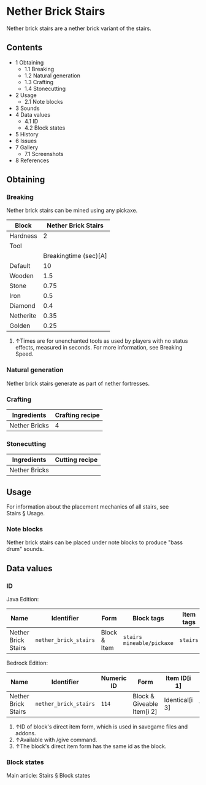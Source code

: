 # Nether Brick Stairs
Nether brick stairs are a nether brick variant of the stairs.

## Contents
- 1 Obtaining
	- 1.1 Breaking
	- 1.2 Natural generation
	- 1.3 Crafting
	- 1.4 Stonecutting
- 2 Usage
	- 2.1 Note blocks
- 3 Sounds
- 4 Data values
	- 4.1 ID
	- 4.2 Block states
- 5 History
- 6 Issues
- 7 Gallery
	- 7.1 Screenshots
- 8 References

## Obtaining
### Breaking
Nether brick stairs can be mined using any pickaxe.

| Block     | Nether Brick Stairs   |
|-----------|-----------------------|
| Hardness  | 2                     |
| Tool      |                       |
|           | Breakingtime (sec)[A] |
| Default   | 10                    |
| Wooden    | 1.5                   |
| Stone     | 0.75                  |
| Iron      | 0.5                   |
| Diamond   | 0.4                   |
| Netherite | 0.35                  |
| Golden    | 0.25                  |

1. ↑Times are for unenchanted tools as used by players with no status effects, measured in seconds. For more information, see Breaking Speed.

### Natural generation
Nether brick stairs generate as part of nether fortresses.

### Crafting
| Ingredients   | Crafting recipe |
|---------------|-----------------|
| Nether Bricks | 4               |

### Stonecutting
| Ingredients   | Cutting recipe |
|---------------|----------------|
| Nether Bricks |                |

## Usage
For information about the placement mechanics of all stairs, see Stairs § Usage.

### Note blocks
Nether brick stairs can be placed under note blocks to produce "bass drum" sounds.

## Data values
### ID
Java Edition:

| Name                | Identifier            | Form         | Block tags                      | Item tags | Translation key                       |
|---------------------|-----------------------|--------------|---------------------------------|-----------|---------------------------------------|
| Nether Brick Stairs | `nether_brick_stairs` | Block & Item | `stairs`<br/>`mineable/pickaxe` | `stairs`  | `block.minecraft.nether_brick_stairs` |

Bedrock Edition:

| Name                | Identifier            | Numeric ID | Form                       | Item ID[i 1]   | Translation key                 |
|---------------------|-----------------------|------------|----------------------------|----------------|---------------------------------|
| Nether Brick Stairs | `nether_brick_stairs` | `114`      | Block & Giveable Item[i 2] | Identical[i 3] | `tile.nether_brick_stairs.name` |

1. ↑ID of block's direct item form, which is used in savegame files and addons.
2. ↑Available with /give command.
3. ↑The block's direct item form has the same id as the block.

### Block states
Main article: Stairs § Block states
